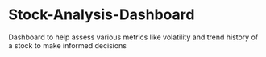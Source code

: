 # Stock-Analysis-Dashboard
 Dashboard to help assess various metrics like volatility and trend history of a stock to make informed decisions
